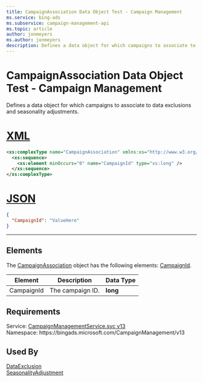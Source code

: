 ```yaml
---
title: CampaignAssociation Data Object Test - Campaign Management
ms.service: bing-ads
ms.subservice: campaign-management-api
ms.topic: article
author: jonmeyers
ms.author: jonmeyers
description: Defines a data object for which campaigns to associate to data exclusions and seasonality adjustments.(test)
---
```

# CampaignAssociation Data Object Test - Campaign Management
Defines a data object for which campaigns to associate to data exclusions and seasonality adjustments.

# [XML](#tab/xml)

```xml
<xs:complexType name="CampaignAssociation" xmlns:xs="http://www.w3.org/2001/XMLSchema">
  <xs:sequence>
    <xs:element minOccurs="0" name="CampaignId" type="xs:long" />
  </xs:sequence>
</xs:complexType>
```

# [JSON](#tab/json)

```json
{
  "CampaignId": "ValueHere"
}
```

-----

## <a name="elements"></a>Elements

The [CampaignAssociation](campaignassociation.md) object has the following elements: [CampaignId](#campaignid).

|Element|Description|Data Type|
|-----------|---------------|-------------|
|<a name="campaignid"></a>CampaignId|The campaign ID.|**long**|

## Requirements
Service: [CampaignManagementService.svc v13](https://campaign.api.bingads.microsoft.com/Api/Advertiser/CampaignManagement/v13/CampaignManagementService.svc)  
Namespace: https\://bingads.microsoft.com/CampaignManagement/v13  

## Used By
[DataExclusion](dataexclusion.md)  
[SeasonalityAdjustment](seasonalityadjustment.md)  
